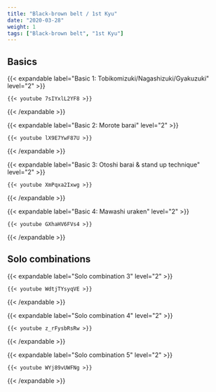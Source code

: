 ```yaml
---
title: "Black-brown belt / 1st Kyu"
date: "2020-03-28"
weight: 1
tags: ["Black-brown belt", "1st Kyu"]
---
```


## Basics

{{< expandable label="Basic 1: Tobikomizuki/Nagashizuki/Gyakuzuki" level="2" >}}

    {{< youtube 7sIYxlL2YF8 >}}

{{< /expandable >}}


{{< expandable label="Basic 2: Morote barai" level="2" >}}

    {{< youtube lX9E7YwF87U >}}

{{< /expandable >}}


{{< expandable label="Basic 3: Otoshi barai & stand up technique" level="2" >}}

    {{< youtube XmPqxa2Ixwg >}}

{{< /expandable >}}


{{< expandable label="Basic 4: Mawashi uraken" level="2" >}}

    {{< youtube GXhaHV6FVs4 >}}

{{< /expandable >}}


## Solo combinations

<!-- {{< expandable label="Solo combination 1" level="2" >}}

    {{< youtube WdtjTYsyqVE >}}

{{< /expandable >}}


{{< expandable label="Solo combination 2" level="2" >}}

    {{< youtube WdtjTYsyqVE >}}

{{< /expandable >}} -->


{{< expandable label="Solo combination 3" level="2" >}}

    {{< youtube WdtjTYsyqVE >}}

{{< /expandable >}}


{{< expandable label="Solo combination 4" level="2" >}}

    {{< youtube z_rFysbRsRw >}}

{{< /expandable >}}


{{< expandable label="Solo combination 5" level="2" >}}

    {{< youtube WYj89vUWFNg >}}

{{< /expandable >}}